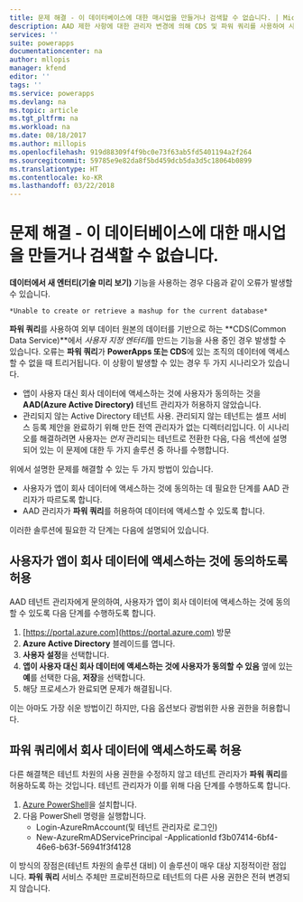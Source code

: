 ```yaml
---
title: 문제 해결 - 이 데이터베이스에 대한 매시업을 만들거나 검색할 수 없습니다. | Microsoft Docs
description: AAD 제한 사항에 대한 관리자 변경에 의해 CDS 및 파워 쿼리를 사용하여 사용자 정의 엔터티를 만드는 문제를 해결합니다.
services: ''
suite: powerapps
documentationcenter: na
author: mllopis
manager: kfend
editor: ''
tags: ''
ms.service: powerapps
ms.devlang: na
ms.topic: article
ms.tgt_pltfrm: na
ms.workload: na
ms.date: 08/18/2017
ms.author: millopis
ms.openlocfilehash: 919d88309f4f9bc0e73f63ab5fd5401194a2f264
ms.sourcegitcommit: 59785e9e82da8f5bd459dcb5da3d5c18064b0899
ms.translationtype: HT
ms.contentlocale: ko-KR
ms.lasthandoff: 03/22/2018
---
```

# <a name="troubleshooting---unable-to-create-or-retrieve-a-mashup-for-this-database"></a>문제 해결 - 이 데이터베이스에 대한 매시업을 만들거나 검색할 수 없습니다.
**데이터에서 새 엔터티(기술 미리 보기)** 기능을 사용하는 경우 다음과 같이 오류가 발생할 수 있습니다.

    *Unable to create or retrieve a mashup for the current database*

**파워 쿼리**를 사용하여 외부 데이터 원본의 데이터를 기반으로 하는 **CDS(Common Data Service)**에서 *사용자 지정 엔터티*를 만드는 기능을 사용 중인 경우 발생할 수 있습니다. 오류는 **파워 쿼리**가 **PowerApps 또는 CDS**에 있는 조직의 데이터에 액세스할 수 없을 때 트리거됩니다. 이 상황이 발생할 수 있는 경우 두 가지 시나리오가 있습니다.

* 앱이 사용자 대신 회사 데이터에 액세스하는 것에 사용자가 동의하는 것을 **AAD(Azure Active Directory)** 테넌트 관리자가 허용하지 않았습니다.
* 관리되지 않는 Active Directory 테넌트 사용. 관리되지 않는 테넌트는 셀프 서비스 등록 제안을 완료하기 위해 만든 전역 관리자가 없는 디렉터리입니다. 이 시나리오를 해결하려면 사용자는 *먼저* 관리되는 테넌트로 전환한 다음, 다음 섹션에 설명되어 있는 이 문제에 대한 두 가지 솔루션 중 하나를 수행합니다.

위에서 설명한 문제를 해결할 수 있는 두 가지 방법이 있습니다.

* 사용자가 앱이 회사 데이터에 액세스하는 것에 동의하는 데 필요한 단계를 AAD 관리자가 따르도록 합니다.
* AAD 관리자가 **파워 쿼리**를 허용하여 데이터에 액세스할 수 있도록 합니다.

이러한 솔루션에 필요한 각 단계는 다음에 설명되어 있습니다.

## <a name="allowing-users-to-give-apps-consent-to-access-company-data"></a>사용자가 앱이 회사 데이터에 액세스하는 것에 동의하도록 허용

AAD 테넌트 관리자에게 문의하여, 사용자가 앱이 회사 데이터에 액세스하는 것에 동의할 수 있도록 다음 단계를 수행하도록 합니다.

1. [https://portal.azure.com](https://portal.azure.com) 방문
2. **Azure Active Directory** 블레이드를 엽니다.
3. **사용자 설정**을 선택합니다.
4. **앱이 사용자 대신 회사 데이터에 액세스하는 것에 사용자가 동의할 수 있음** 옆에 있는 **예**를 선택한 다음, **저장**을 선택합니다.
5. 해당 프로세스가 완료되면 문제가 해결됩니다.

이는 아마도 가장 쉬운 방법이긴 하지만, 다음 옵션보다 광범위한 사용 권한을 허용합니다.

## <a name="allowing-power-query-to-access-company-data"></a>파워 쿼리에서 회사 데이터에 액세스하도록 허용
다른 해결책은 테넌트 차원의 사용 권한을 수정하지 않고 테넌트 관리자가 **파워 쿼리**를 허용하도록 하는 것입니다. 테넌트 관리자가 이를 위해 다음 단계를 수행하도록 합니다.

1. [Azure PowerShell](https://docs.microsoft.com/powershell/azure/install-azurerm-ps)을 설치합니다.
2. 다음 PowerShell 명령을 실행합니다.
   * Login-AzureRmAccount(및 테넌트 관리자로 로그인)
   * New-AzureRmADServicePrincipal -ApplicationId f3b07414-6bf4-46e6-b63f-56941f3f4128

이 방식의 장점은(테넌트 차원의 솔루션 대비) 이 솔루션이 매우 대상 지정적이란 점입니다. **파워 쿼리** 서비스 주체만 프로비전하므로 테넌트의 다른 사용 권한은 전혀 변경되지 않습니다.

